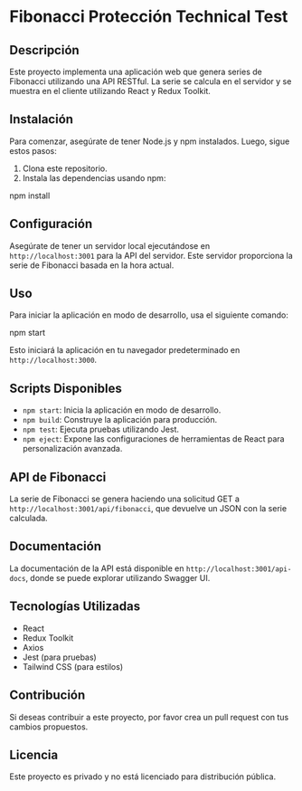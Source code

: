# Fibonacci Protección Technical Test

## Descripción
Este proyecto implementa una aplicación web que genera series de Fibonacci utilizando una API RESTful. La serie se calcula en el servidor y se muestra en el cliente utilizando React y Redux Toolkit.

## Instalación
Para comenzar, asegúrate de tener Node.js y npm instalados. Luego, sigue estos pasos:

1. Clona este repositorio.
2. Instala las dependencias usando npm:

npm install

## Configuración
Asegúrate de tener un servidor local ejecutándose en `http://localhost:3001` para la API del servidor. Este servidor proporciona la serie de Fibonacci basada en la hora actual.

## Uso
Para iniciar la aplicación en modo de desarrollo, usa el siguiente comando:

npm start

Esto iniciará la aplicación en tu navegador predeterminado en `http://localhost:3000`.

## Scripts Disponibles
- `npm start`: Inicia la aplicación en modo de desarrollo.
- `npm build`: Construye la aplicación para producción.
- `npm test`: Ejecuta pruebas utilizando Jest.
- `npm eject`: Expone las configuraciones de herramientas de React para personalización avanzada.

## API de Fibonacci
La serie de Fibonacci se genera haciendo una solicitud GET a `http://localhost:3001/api/fibonacci`, que devuelve un JSON con la serie calculada.

## Documentación
La documentación de la API está disponible en `http://localhost:3001/api-docs`, donde se puede explorar utilizando Swagger UI.

## Tecnologías Utilizadas
- React
- Redux Toolkit
- Axios
- Jest (para pruebas)
- Tailwind CSS (para estilos)

## Contribución
Si deseas contribuir a este proyecto, por favor crea un pull request con tus cambios propuestos.

## Licencia
Este proyecto es privado y no está licenciado para distribución pública.
